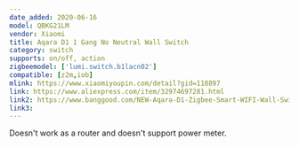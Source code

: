 ```yaml
---
date_added: 2020-06-16
model: QBKG21LM
vendor: Xiaomi
title: Aqara D1 1 Gang No Neutral Wall Switch 
category: switch
supports: on/off, action
zigbeemodel: ['lumi.switch.b1lacn02']
compatible: [z2m,iob]
mlink: https://www.xiaomiyoupin.com/detail?gid=118897
link: https://www.aliexpress.com/item/32974697281.html
link2: https://www.banggood.com/NEW-Aqara-D1-Zigbee-Smart-WIFI-Wall-Switch-1-or-2-or-3-Gang-LIVE-or-NEUTRAL-LINE-Xiaomi-Mijia-APP-Remote-Controller-p-1644324.html
link3: 
---
```


Doesn't work as a router and doesn't support power meter.
